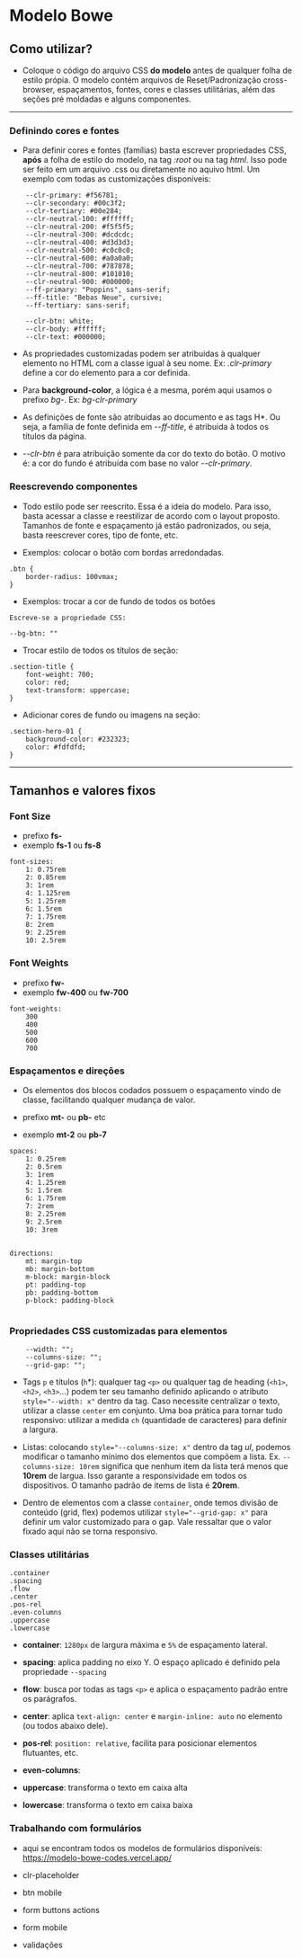 # Modelo Bowe

## Como utilizar?

-   Coloque o código do arquivo CSS **do modelo** antes de qualquer folha de estilo própia. O modelo contém arquivos de Reset/Padronização cross-browser, espaçamentos, fontes, cores e classes utilitárias, além das seções pré moldadas e alguns componentes.

---

### Definindo cores e fontes

-   Para definir cores e fontes (famílias) basta escrever propriedades CSS, **após** a folha de estilo do modelo, na tag _:root_ ou na tag _html_. Isso pode ser feito em um arquivo .css ou diretamente no aquivo html. Um exemplo com todas as customizações disponíveis:

```
    --clr-primary: #f56781;
    --clr-secondary: #00c3f2;
    --clr-tertiary: #00e284;
    --clr-neutral-100: #ffffff;
    --clr-neutral-200: #f5f5f5;
    --clr-neutral-300: #dcdcdc;
    --clr-neutral-400: #d3d3d3;
    --clr-neutral-500: #c0c0c0;
    --clr-neutral-600: #a0a0a0;
    --clr-neutral-700: #787878;
    --clr-neutral-800: #101010;
    --clr-neutral-900: #000000;
    --ff-primary: "Poppins", sans-serif;
    --ff-title: "Bebas Neue", cursive;
    --ff-tertiary: sans-serif;

    --clr-btn: white;
    --clr-body: #ffffff;
    --clr-text: #000000;
```

-   As propriedades customizadas podem ser atribuidas à qualquer elemento no HTML com a classe igual à seu nome. Ex: _.clr-primary_ define a cor do elemento para a cor definida.

-   Para **background-color**, a lógica é a mesma, porém aqui usamos o prefixo _bg-_. Ex: _bg-clr-primary_

-   As definições de fonte são atribuidas ao documento e as tags H\*. Ou seja, a família de fonte definida em _--ff-title_, é atribuida à todos os títulos da página.

-   _--clr-btn_ é para atribuição somente da cor do texto do botão. O motivo é: a cor do fundo é atribuída com base no valor _--clr-primary_.

### Reescrevendo componentes

-   Todo estilo pode ser reescrito. Essa é a ideia do modelo. Para isso, basta acessar a classe e reestilizar de acordo com o layout proposto. Tamanhos de fonte e espaçamento já estão padronizados, ou seja, basta reescrever cores, tipo de fonte, etc.

-   Exemplos: colocar o botão com bordas arredondadas.

```
.btn {
    border-radius: 100vmax;
}
```

-   Exemplos: trocar a cor de fundo de todos os botões

```
Escreve-se a propriedade CSS:

--bg-btn: ""
```

-   Trocar estilo de todos os títulos de seção:

```
.section-title {
    font-weight: 700;
    color: red;
    text-transform: uppercase;
}
```

-   Adicionar cores de fundo ou imagens na seção:

```
.section-hero-01 {
    background-color: #232323;
    color: #fdfdfd;
}
```

---

## Tamanhos e valores fixos

### Font Size

-   prefixo **fs-**
-   exemplo **fs-1** ou **fs-8**

```
font-sizes:
    1: 0.75rem
    2: 0.85rem
    3: 1rem
    4: 1.125rem
    5: 1.25rem
    6: 1.5rem
    7: 1.75rem
    8: 2rem
    9: 2.25rem
    10: 2.5rem
```

### Font Weights

-   prefixo **fw-**
-   exemplo **fw-400** ou **fw-700**

```
font-weights:
    300
    400
    500
    600
    700
```

### Espaçamentos e direções

-   Os elementos dos blocos codados possuem o espaçamento vindo de classe, facilitando qualquer mudança de valor.

-   prefixo **mt-** ou **pb-** etc
-   exemplo **mt-2** ou **pb-7**

```
spaces:
    1: 0.25rem
    2: 0.5rem
    3: 1rem
    4: 1.25rem
    5: 1.5rem
    6: 1.75rem
    7: 2rem
    8: 2.25rem
    9: 2.5rem
    10: 3rem


directions:
    mt: margin-top
    mb: margin-bottom
    m-block: margin-block
    pt: padding-top
    pb: padding-bottom
    p-block: padding-block


```

### Propriedades CSS customizadas para elementos

```
    --width: "";
    --columns-size: "";
    --grid-gap: "";
```

-   Tags `p` e títulos (`h`\*): qualquer tag `<p>` ou qualquer tag de heading (`<h1>`, `<h2>`, `<h3>`...) podem ter seu tamanho definido aplicando o atributo `style="--width: x"` dentro da tag. Caso necessite centralizar o texto, utilizar a classe `center` em conjunto. Uma boa prática para tornar tudo responsivo: utilizar a medida `ch` (quantidade de caracteres) para definir a largura.

-   Listas: colocando `style="--columns-size: x"` dentro da tag _ul_, podemos modificar o tamanho mínimo dos elementos que compõem a lista. Ex. `--columns-size: 10rem` significa que nenhum item da lista terá menos que **10rem** de largua. Isso garante a responsividade em todos os dispositivos. O tamanho padrão de items de lista é **20rem**.

-   Dentro de elementos com a classe `container`, onde temos divisão de conteúdo (grid, flex) podemos utilizar `style="--grid-gap: x"` para definir um valor customizado para o gap. Vale ressaltar que o valor fixado aqui não se torna responsivo.

### Classes utilitárias

```
.container
.spacing
.flow
.center
.pos-rel
.even-columns
.uppercase
.lowercase
```

-   **container**: `1280px` de largura máxima e `5%` de espaçamento lateral.

-   **spacing**: aplica padding no eixo Y. O espaço aplicado é definido pela propriedade `--spacing`

-   **flow**: busca por todas as tags `<p>` e aplica o espaçamento padrão entre os parágrafos.

-   **center**: aplica `text-align: center` e `margin-inline: auto` no elemento (ou todos abaixo dele).

-   **pos-rel**: `position: relative`, facilita para posicionar elementos flutuantes, etc.

-   **even-columns**:

-   **uppercase**: transforma o texto em caixa alta

-   **lowercase**: transforma o texto em caixa baixa

### Trabalhando com formulários

-   aqui se encontram todos os modelos de formulários disponíveis: https://modelo-bowe-codes.vercel.app/

-   clr-placeholder
-   btn mobile
-   form buttons actions
-   form mobile
-   validações
